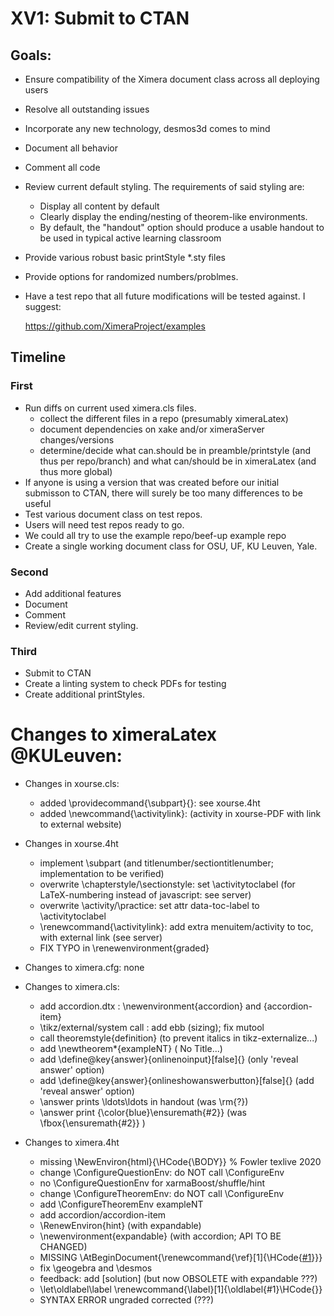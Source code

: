# XV1: Submit to CTAN 

## Goals: 
* Ensure compatibility of the Ximera document class across all deploying users 
* Resolve all outstanding issues 
* Incorporate any new technology, desmos3d comes to mind 
* Document all behavior 
* Comment all code 
* Review current default styling. The requirements of said styling are:  
  * Display all content by default 
  * Clearly display the ending/nesting of theorem-like environments.  
  * By default,  the "handout" option should produce  a usable handout to be used in typical active learning classroom 
* Provide various robust basic printStyle *.sty files 
* Provide options for randomized numbers/problmes.
* Have a test repo that all future modifications will be tested against. I suggest:  

    https://github.com/XimeraProject/examples 

 

## Timeline 

### First 
* Run diffs on current used ximera.cls files.
  * collect the different files in a repo (presumably ximeraLatex)
  * document dependencies on xake and/or ximeraServer changes/versions
  * determine/decide what can.should be in preamble/printstyle (and thus per repo/branch) and what can/should be in ximeraLatex (and thus more global)   
* If anyone is using a version that was created before our initial submisson to CTAN, there will surely be too many differences to be useful 
* Test various document class on test repos.  
* Users will need test repos ready to go. 
* We could all try to use the example repo/beef-up example repo 
* Create a single working document class for OSU, UF, KU Leuven, Yale. 

### Second 
* Add additional features 
* Document 
* Comment 
* Review/edit current styling. 

### Third 
* Submit to CTAN 
* Create a linting system to check PDFs for testing 
* Create additional printStyles.

# Changes to ximeraLatex @KULeuven:

* Changes in xourse.cls:
   * added \providecommand{\subpart}{}: see xourse.4ht
   * added \newcommand{\activitylink}:   (activity in xourse-PDF with link to external website)

* Changes in xourse.4ht
   * implement \subpart (and titlenumber/sectiontitlenumber; implementation to be verified)
   * overwrite \chapterstyle/\sectionstyle: set \activitytoclabel  (for LaTeX-numbering instead of javascript: see server)
   * overwrite \activity/\practice: set attr data-toc-label to \activitytoclabel
   * \renewcommand{\activitylink}: add extra menuitem/activity to toc, with external link (see server)
   * FIX TYPO in \renewenvironment{graded}

 * Changes to ximera.cfg: none

 * Changes to ximera.cls:
    * add accordion.dtx : \newenvironment{accordion} and {accordion-item}
    * \tikz/external/system call : add ebb (sizing); fix mutool
    * call theoremstyle{definition}  (to prevent italics in tikz-externalize...)
    * add \newtheorem*{exampleNT}  ( No Title...)
    * add \define@key{answer}{onlinenoinput}[false]{}        (only 'reveal answer' option)
    * add \define@key{answer}{onlineshowanswerbutton}[false]{}  (add 'reveal answer' option)
    * \answer prints \ldots\ldots in handout  (was \rm{?})
    * \answer print {\color{blue}\ensuremath{#2}}  (was \fbox{\ensuremath{#2}} )
    
* Changes to ximera.4ht
    * missing \NewEnviron{html}{\HCode{\BODY}}  % Fowler texlive 2020
    * change \ConfigureQuestionEnv: do NOT call \ConfigureEnv 
    * no \ConfigureQuestionEnv for xarmaBoost/shuffle/hint
    * change \ConfigureTheoremEnv: do NOT call \ConfigureEnv 
    * add \ConfigureTheoremEnv exampleNT
    * add accordion/accordion-item
    * \RenewEnviron{hint}  (with expandable)
    * \newenvironment{expandable}  (with accordion; API TO BE CHANGED)
    * MISSING \AtBeginDocument{\renewcommand{\ref}[1]{\HCode{<a class="reference" href="\##1">#1</a>}}}
    * fix \geogebra and \desmos
    * feedback: add [solution]   (but now OBSOLETE with expandable ???)
    * \let\oldlabel\label  \renewcommand{\label}[1]{\oldlabel{#1}\HCode{<a class="ximera-label" id="#1"></a>}}
    * SYNTAX ERROR ungraded corrected (???)

